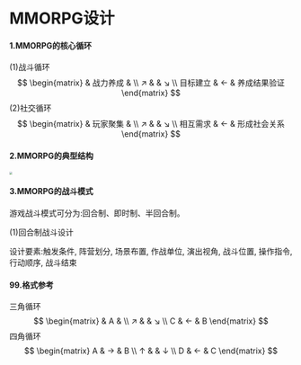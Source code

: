 # MMORPG设计

#### 1.MMORPG的核心循环

(1)战斗循环
$$
\begin{matrix}
   & 战力养成 & \\
    ↗ & & ↘ \\
  目标建立 & ← & 养成结果验证
\end{matrix}
$$
(2)社交循环
$$
\begin{matrix}
   & 玩家聚集 & \\
   ↗ & & ↘ \\
  相互需求 & ← & 形成社会关系
\end{matrix}
$$



#### 2.MMORPG的典型结构

<img src="https://gitee.com/u9king/ImageHostingService/raw/master/Unity/Misc/MMO%E5%85%B8%E5%9E%8B%E7%BB%93%E6%9E%84.png" style="zoom: 33%;" />

#### 3.MMORPG的战斗模式

游戏战斗模式可分为:回合制、即时制、半回合制。

(1)回合制战斗设计

设计要素:触发条件, 阵营划分, 场景布置, 作战单位, 演出视角, 战斗位置, 操作指令, 行动顺序, 战斗结束
















#### 99.格式参考

三角循环
$$
\begin{matrix}
   & A & \\
    ↗ & & ↘ \\
  C & ← & B
\end{matrix}
$$
四角循环
$$
\begin{matrix}
  A & → & B \\
   ↑ & & ↓ \\
  D & ← & C
\end{matrix}
$$
